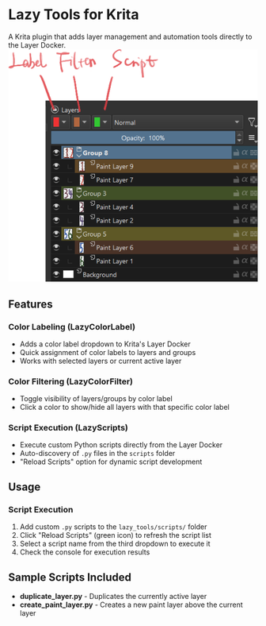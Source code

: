 # Lazy Tools for Krita

A Krita plugin that adds layer management and automation tools directly to the Layer Docker.
![Setting](./lazy_tools/images/1.png)
## Features

### Color Labeling (LazyColorLabel)
- Adds a color label dropdown to Krita's Layer Docker
- Quick assignment of color labels to layers and groups
- Works with selected layers or current active layer

### Color Filtering (LazyColorFilter)
- Toggle visibility of layers/groups by color label
- Click a color to show/hide all layers with that specific color label

### Script Execution (LazyScripts)
- Execute custom Python scripts directly from the Layer Docker
- Auto-discovery of `.py` files in the `scripts` folder
- "Reload Scripts" option for dynamic script development

## Usage
### Script Execution
1. Add custom `.py` scripts to the `lazy_tools/scripts/` folder
2. Click "Reload Scripts" (green icon) to refresh the script list
3. Select a script name from the third dropdown to execute it
4. Check the console for execution results

## Sample Scripts Included
- **duplicate_layer.py** - Duplicates the currently active layer
- **create_paint_layer.py** - Creates a new paint layer above the current layer